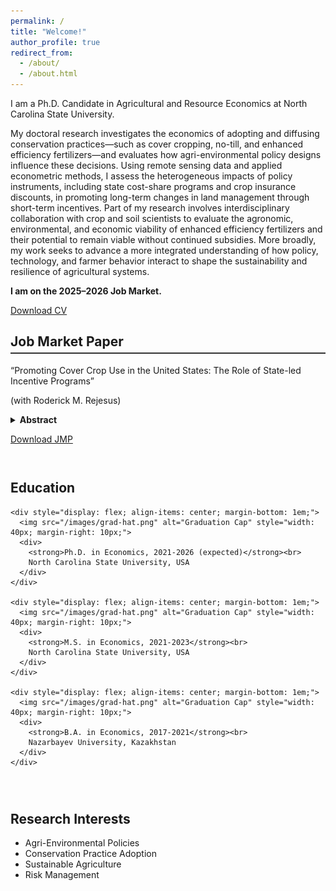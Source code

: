 ```yaml
---
permalink: /
title: "Welcome!"
author_profile: true
redirect_from: 
  - /about/
  - /about.html
---
```


I am a Ph.D. Candidate in Agricultural and Resource Economics at North Carolina State University. 

My doctoral research investigates the economics of adopting and diffusing conservation practices—such as cover cropping, no-till, and enhanced efficiency fertilizers—and evaluates how agri-environmental policy designs influence these decisions. Using remote sensing data and applied econometric methods, I assess the heterogeneous impacts of policy instruments, including state cost-share programs and crop insurance discounts, in promoting long-term changes in land management through short-term incentives. Part of my research involves interdisciplinary collaboration with crop and soil scientists to evaluate the agronomic, environmental, and economic viability of enhanced efficiency fertilizers and their potential to remain viable without continued subsidies. More broadly, my work seeks to advance a more integrated understanding of how policy, technology, and farmer behavior interact to shape the sustainability and resilience of agricultural systems.

**I am on the 2025–2026 Job Market.**

<p>
  <a href="https://lyazzatsanat.github.io/files/CV_Lyazzat_Sanat.pdf" class="btn btn--primary" download>
    Download CV
  </a>
</p>

<!-- Job Market Paper Section -->
<section style="margin-top: 2em;">
  <h2 style="border-bottom: 2px solid #333; padding-bottom: 5px;">Job Market Paper</h2>
  
<div class="paper-entry">
  <p class="paper-title">
    &ldquo;Promoting Cover Crop Use in the United States: The Role of State-led Incentive Programs&rdquo; 
  </p>
  <p class="paper-authors">
    (with Roderick M. Rejesus)
  </p>
</div>

  <!-- Collapsible Abstract -->
  <details>
    <summary style="cursor: pointer; font-weight: bold;">Abstract</summary>
    <p style="margin-top: 10px;">
      This study examines the role of state-led conservation programs in promoting cover crop
adoption in the United States (US). Utilizing county-level satellite data on cover crop acres from
16 US states between 2005 and 2020, our study employs a staggered difference-in-differences
(DiD) framework to estimate the impacts of these programs on cover crop uptake. The findings
reveal that state programs significantly increase initial short-term adoption of cover crops.
However, there is evidence that the strong initial adoption impact of state programs is generally
not sustained over the longer term several years after the introduction of the state program.
Bolstering state-level conservation programs offers a practical pathway to accelerate cover crop
adoption rates and meet environmental goals in the short-term, especially since these programs
are flexibly designed and tailored to local needs. Nonetheless, program design adjustments or
new policy instruments may be needed to sustain further adoption over the long-run.
    </p>
  </details>

  <p>
    <a href="/files/jmp.pdf" class="btn btn--primary" style="margin-top: 10px;">Download JMP</a>
  </p>
</section>

  
<!-- Two-column layout for Education & Research Interests -->
<section style="display: flex; flex-wrap: wrap; gap: 2em; margin-top: 2em;">
  <!-- Education Column -->
  <div style="flex: 1; min-width: 350px;">
    <h2>Education</h2>

    <div style="display: flex; align-items: center; margin-bottom: 1em;">
      <img src="/images/grad-hat.png" alt="Graduation Cap" style="width: 40px; margin-right: 10px;">
      <div>
        <strong>Ph.D. in Economics, 2021-2026 (expected)</strong><br>
        North Carolina State University, USA
      </div>
    </div>

    <div style="display: flex; align-items: center; margin-bottom: 1em;">
      <img src="/images/grad-hat.png" alt="Graduation Cap" style="width: 40px; margin-right: 10px;">
      <div>
        <strong>M.S. in Economics, 2021-2023</strong><br>
        North Carolina State University, USA
      </div>
    </div>

    <div style="display: flex; align-items: center; margin-bottom: 1em;">
      <img src="/images/grad-hat.png" alt="Graduation Cap" style="width: 40px; margin-right: 10px;">
      <div>
        <strong>B.A. in Economics, 2017-2021</strong><br>
        Nazarbayev University, Kazakhstan
      </div>
    </div>
  </div>

  <!-- Research Interests Column -->
  <div style="flex: 1; min-width: 350px;">
    <h2>Research Interests</h2>
    <ul>
      <li>Agri-Environmental Policies</li>
      <li>Conservation Practice Adoption</li>
      <li>Sustainable Agriculture</li>
      <li>Risk Management</li>
    </ul>
  </div>
</section>

